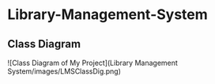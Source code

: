 # Library-Management-System

## Class Diagram

![Class Diagram of My Project](Library Management System/images/LMSClassDig.png)
